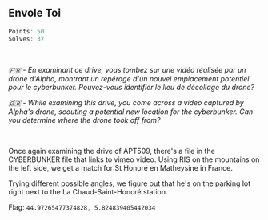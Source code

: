 ## Envole Toi
```js
Points: 50
Solves: 37
```

<br>

*🇫🇷 - En examinant ce drive, vous tombez sur une vidéo réalisée par un drone d'Alpha, montrant un repérage d'un nouvel emplacement potentiel pour le cyberbunker. Pouvez-vous identifier le lieu de décollage du drone?*

*🇬🇧 - While examining this drive, you come across a video captured by Alpha's drone, scouting a potential new location for the cyberbunker. Can you determine where the drone took off from?*

<br>

Once again examining the drive of APT509, there's a file in the CYBERBUNKER file that links to vimeo video.
Using RIS on the mountains on the left side, we get a match for St Honoré en Matheysine in France.

Trying different possible angles, we figure out that he's on the parking lot right next to the La Chaud-Saint-Honoré station.

Flag: `44.97265477374828, 5.824839405442034`

